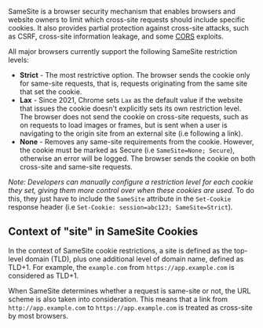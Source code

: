 SameSite is a browser security mechanism that enables browsers and website owners to limit which cross-site requests should include specific cookies. It also provides partial protection against cross-site attacks, such as CSRF, cross-site information leakage, and some [CORS](obsidian://open?vault=security-notes&file=Offensive%20Security%2FWeb%20Application%20Security%2FClient-side%20Vulnerabilities%2FCross-Origin%20Resource%20Sharing%20(CORS)%2FIntroduction) exploits.

All major browsers currently support the following SameSite restriction levels:
- **Strict** - The most restrictive option. The browser sends the cookie only for same-site requests, that is, requests originating from the same site that set the cookie.
- **Lax** - Since 2021, Chrome sets `Lax` as the default value if the website that issues the cookie doesn't explicitly sets its own restriction level. The browser does not send the cookie on cross-site requests, such as on requests to load images or frames, but is sent when a user is navigating to the origin site from an external site (i.e following a link).
- **None** - Removes any same-site requirements from the cookie. However, the cookie must be marked as Secure (i.e `SameSite=None; Secure`), otherwise an error will be logged. The browser sends the cookie on both cross-site and same-site requests.

*Note: Developers can manually configure a restriction level for each cookie they set, giving them more control over when these cookies are used.* To do this, they just have to include the `SameSite` attribute in the `Set-Cookie` response header (i.e `Set-Cookie: session=abc123; SameSite=Strict`).
## Context of "site" in SameSite Cookies
In the context of SameSite cookie restrictions, a site is defined as the top-level domain (TLD), plus one additional level of domain name, defined as TLD+1. For example, the `example.com` from `https://app.example.com` is considered as TLD+1.

When SameSite determines whether a request is same-site or not, the URL scheme is also taken into consideration. This means that a link from `http://app.example.com` to `https://app.example.com` is treated as cross-site by most browsers.